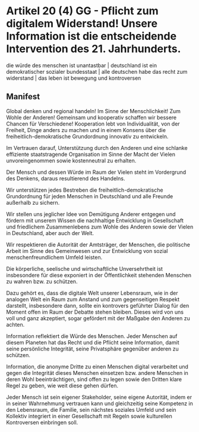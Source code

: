 # Artikel 20 (4) GG - Pflicht zum digitalem Widerstand! Unsere Information ist die entscheidende Intervention des 21. Jahrhunderts.

die würde des menschen ist unantastbar | deutschland ist ein demokratischer sozialer bundesstaat | alle deutschen habe das recht zum widerstand | das leben ist bewegung und kontroversen


## Manifest

Global denken und regional handeln! Im Sinne der Menschlichkeit! Zum Wohle der Anderen! Gemeinsam und kooperativ schaffen wir bessere Chancen für Verschiedene! Kooperation lebt von Individualität, von der Freiheit, Dinge anders zu machen und in einem Konsens über die freiheitlich-demokratische Grundordnung innovativ zu entwickeln. 

Im Vertrauen darauf, Unterstützung durch den Anderen und eine schlanke effiziente staatstragende Organisation im Sinne der Macht der Vielen unvoreingenommen sowie kostenneutral zu erhalten. 

Der Mensch und dessen Würde im Raum der Vielen steht im Vordergrund des Denkens, daraus resultierend des Handelns.

Wir unterstützen jedes Bestreben die freiheitlich-demokratische Grundordnung für jeden Menschen in Deutschland und alle Freunde außerhalb zu sichern.

Wir stellen uns jeglicher Idee von Demütigung Anderer entgegen und fördern mit unserem Wissen die nachhaltige Entwicklung in Gesellschaft und friedlichem Zusammenlebens zum Wohle des Anderen sowie der Vielen in Deutschland, aber auch der Welt.

Wir respektieren die Autorität der Amtsträger, der Menschen, die politische Arbeit im Sinne des Gemeinwesen und zur Entwicklung von sozial menschenfreundlichem Umfeld leisten.

Die körperliche, seelische und wirtschaftliche Unversehrtheit ist insbesondere für diese exponiert in der Öffentlichkeit stehenden Menschen zu wahren bzw. zu schützen.

Dazu gehört es, dass die digitale Welt unserer Lebensraum, wie in der analogen Welt ein Raum zum Anstand und zum gegenseitigen Respekt darstellt, insbesondere dann, sollte ein kontrovers geführter Dialog für den Moment offen im Raum der Debatte stehen bleiben. Dieses wird von uns voll und ganz akzeptiert, sogar gefördert mit der Maßgabe den Anderen zu achten.

Information reflektiert die Würde des Menschen. Jeder Menschen auf diesem Planeten hat das Recht und die Pflicht seine Information, damit seine persönliche Integrität, seine Privatsphäre gegenüber anderen zu schützen.

Information, die anonyme Dritte zu einen Menschen digital verarbeitet und gegen die Integrität dieses Menschen einsetzen bzw. andere Menschen in deren Wohl beeinträchtigen, sind offen zu legen sowie den Dritten klare Regel zu geben, wie weit diese gehen dürfen.

Jeder Mensch ist sein eigener Stakeholder, seine eigene Autorität, indem er in seiner Wahrnehmung vertrauen kann und gleichzeitig seine Kompetenz in den Lebensraum, die Familie, sein nächstes soziales Umfeld und sein Kollektiv integriert in einer Gesellschaft mit Regeln sowie kulturellen Kontroversen einbringen soll.
